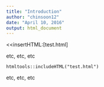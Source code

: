 ```yaml
---
title: "Introduction"
author: "chinsoon12"
date: "April 10, 2016"
output: html_document
---
```


<<insertHTML:[test.html]

etc, etc, etc

```{r, echo=FALSE}
htmltools::includeHTML("test.html")
```

etc, etc, etc
